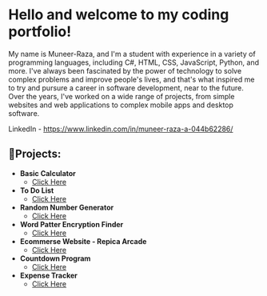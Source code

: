 # Hello and welcome to my coding portfolio!
My name is Muneer-Raza, and I'm a student with experience in a variety of programming languages, including C#, HTML, CSS, JavaScript, Python, and more. I've always been fascinated by the power of technology to solve complex problems and improve people's lives, and that's what inspired me to try and pursure a career in software development, near to the future. Over the years, I've worked on a wide range of projects, from simple websites and web applications to complex mobile apps and desktop software.

LinkedIn - https://www.linkedin.com/in/muneer-raza-a-044b62286/

## <h2>👨‍Projects:</h2>

- <b>Basic Calculator</b>
  - [Click Here](https://github.com/MuneerRaza19/Calculator)
- <b>To Do List</b>
  - [Click Here](https://github.com/MuneerRaza19/todolist)
- <b>Random Number Generator</b>
  - [Click Here](https://github.com/MuneerRaza19/Random-number-generator-web-app)
- <b>Word Patter Encryption Finder</b>
  - [Click Here](https://github.com/MuneerRaza19/wordpatternfinder)
- <b> Ecommerse Website - Repica Arcade</b>
  - [Click Here](https://github.com/MuneerRaza19/Replica-Arcade-v1-eccomerse)
- <b> Countdown Program</b>
  - [Click Here](https://github.com/MuneerRaza19/Countdown-c-program)
- <b> Expense Tracker</b>
  - [Click Here](https://github.com/MuneerRaza19/expense-recorder/tree/main)




